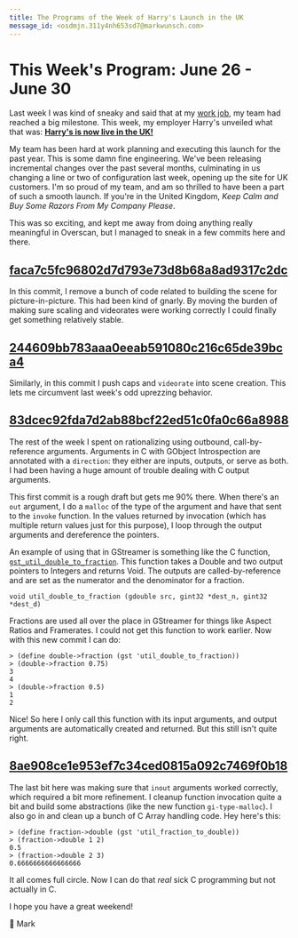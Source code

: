 ```yaml
---
title: The Programs of the Week of Harry's Launch in the UK
message_id: <osdmjn.311y4nh653sd7@markwunsch.com>
---
```


This Week's Program: June 26 - June 30
======================================

Last week I was kind of sneaky and said that at
my [work job](https://www.harrys.com/en/us), my team had reached a big
milestone. This week, my employer Harry's unveiled what that
was: [**Harry's is now live in the UK!**][instagram]

My team has been hard at work planning and executing this launch for
the past year. This is some damn fine engineering. We've been
releasing incremental changes over the past several months,
culminating in us changing a line or two of configuration last week,
opening up the site for UK customers. I'm so proud of my team, and am
so thrilled to have been a part of such a smooth launch. If you're in
the United Kingdom, _Keep Calm and Buy Some Razors From My Company
Please_.

This was so exciting, and kept me away from doing anything really
meaningful in Overscan, but I managed to sneak in a few commits here
and there.

## [faca7c5fc96802d7d793e73d8b68a8ad9317c2dc][pip]

In this commit, I remove a bunch of code related to building the scene
for picture-in-picture. This had been kind of gnarly. By moving the
burden of making sure scaling and videorates were working correctly I
could finally get something relatively stable.

## [244609bb783aaa0eeab591080c216c65de39bca4][camera-src]

Similarly, in this commit I push caps and `videorate` into scene
creation. This lets me circumvent last week's odd uprezzing behavior.

## [83dcec92fda7d2ab88bcf22ed51c0fa0c66a8988][outargs-1]

The rest of the week I spent on rationalizing using outbound,
call-by-reference arguments. Arguments in C with GObject Introspection
are annotated with a `direction`: they either are inputs, outputs, or
serve as both. I had been having a huge amount of trouble dealing with
C output arguments.

This first commit is a rough draft but gets me 90% there. When there's
an `out` argument, I do a `malloc` of the type of the argument and
have that sent to the `invoke` function. In the values returned by
invocation (which has multiple return values just for this purpose), I
loop through the output arguments and dereference the pointers.

An example of using that in GStreamer is something like the C
function, [`gst_util_double_to_fraction`][double-to-fraction]. This
function takes a Double and two output pointers to Integers and
returns Void. The outputs are called-by-reference and are set as the
numerator and the denominator for a fraction.

    void util_double_to_fraction (gdouble src, gint32 *dest_n, gint32 *dest_d)

Fractions are used all over the place in GStreamer for things like
Aspect Ratios and Framerates. I could not get this function to work
earlier. Now with this new commit I can do:

    > (define double->fraction (gst 'util_double_to_fraction))
    > (double->fraction 0.75)
    3
    4
    > (double->fraction 0.5)
    1
    2

Nice! So here I only call this function with its input arguments, and
output arguments are automatically created and returned. But this
still isn't quite right.

## [8ae908ce1e953ef7c34ced0815a092c7469f0b18][outargs-2]

The last bit here was making sure that `inout` arguments worked
correctly, which required a bit more refinement. I cleanup function
invocation quite a bit and build some abstractions (like the new
function `gi-type-malloc`). I also go in and clean up a bunch of C
Array handling code. Hey here's this:

    > (define fraction->double (gst 'util_fraction_to_double))
    > (fraction->double 1 2)
    0.5
    > (fraction->double 2 3)
    0.6666666666666666

It all comes full circle. Now I can do that _real_ sick C programming
but not actually in C.

I hope you have a great weekend!

💂 Mark


[instagram]: "https://www.instagram.com/p/BV4hu2ZnQd6/?taken-by=harrys"

[pip]: https://github.com/mwunsch/overscan/commit/faca7c5fc96802d7d793e73d8b68a8ad9317c2dc

[camera-src]: https://github.com/mwunsch/overscan/commit/244609bb783aaa0eeab591080c216c65de39bca4

[outargs-1]: https://github.com/mwunsch/overscan/commit/83dcec92fda7d2ab88bcf22ed51c0fa0c66a8988

[double-to-fraction]: https://gstreamer.freedesktop.org/data/doc/gstreamer/head/gstreamer/html/gstreamer-GstUtils.html#gst-util-double-to-fraction

[outargs-2]: https://github.com/mwunsch/overscan/commit/8ae908ce1e953ef7c34ced0815a092c7469f0b18
